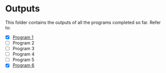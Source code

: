 # Outputs

This folder contains the outputs of all the programs completed so far. Refer to:

- [X] [Program 1](p1/README.md)
- [ ] Program 2
- [ ] Program 3
- [ ] Program 4
- [ ] Program 5
- [X] [Program 6](p6/README.md)